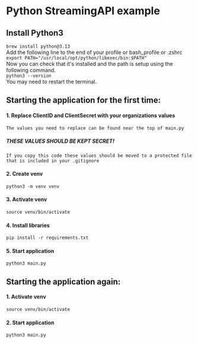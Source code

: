 # Python StreamingAPI example

## Install Python3
```brew install python@3.13``` </br>
Add the following line to the end of your profile or bash_profile or .zshrc </br>
```export PATH="/usr/local/opt/python/libexec/bin:$PATH"``` </br>
Now you can check that it's installed and the path is setup using the following command. </br>
```python3 --version``` </br>
You may need to restart the terminal. </br>

## Starting the application for the first time:
#### 1. Replace ClientID and ClientSecret with your organizations values
```The values you need to replace can be found near the top of main.py```
##### THESE VALUES SHOULD BE KEPT SECRET!
```If you copy this code these values should be moved to a protected file that is included in your .gitignore```
#### 2. Create venv
```python3 -m venv venv```
#### 3. Activate venv 
```source venv/bin/activate```
#### 4. Install libraries 
```pip install -r requirements.txt```
#### 5. Start application
```python3 main.py```

## Starting the application again:
#### 1. Activate venv 
```source venv/bin/activate```
#### 2. Start application
```python3 main.py```
